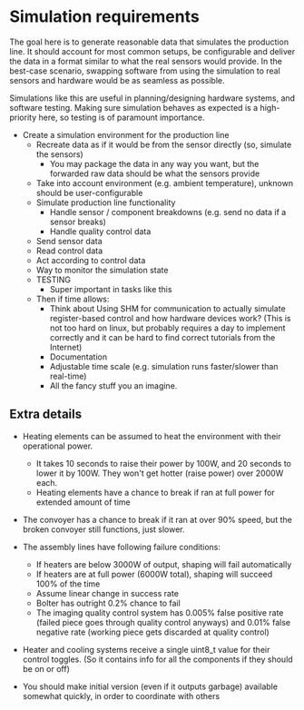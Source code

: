 # Simulation requirements

The goal here is to generate reasonable data that simulates the production line.
It should account for most common setups, be configurable and deliver the data
in a format similar to what the real sensors would provide. In the best-case
scenario, swapping software from using the simulation to real sensors and
hardware would be as seamless as possible.

Simulations like this are useful in planning/designing hardware systems, and
software testing. Making sure simulation behaves as expected is a
high-priority here, so testing is of paramount importance.

- Create a simulation environment for the production line
    - Recreate data as if it would be from the sensor directly (so, simulate the sensors)
        - You may package the data in any way you want, but the forwarded raw data should be what the sensors provide
    - Take into account environment (e.g. ambient temperature), unknown should be user-configurable
    - Simulate production line functionality
        - Handle sensor / component breakdowns (e.g. send no data if a sensor breaks)
        - Handle quality control data
    - Send sensor data
    - Read control data
    - Act according to control data
    - Way to monitor the simulation state
    - TESTING
        - Super important in tasks like this
    - Then if time allows:
        - Think about Using SHM for communication to actually simulate
          register-based control and how hardware devices work? (This is not too
          hard on linux, but probably requires a day to implement correctly and
          it can be hard to find correct tutorials from the Internet)
        - Documentation
        - Adjustable time scale (e.g. simulation runs faster/slower than real-time)
        - All the fancy stuff you an imagine.

## Extra details
- Heating elements can be assumed to heat the environment with their operational power.
    - It takes 10 seconds to raise their power by 100W, and 20 seconds to lower
    it by 100W. They won't get hotter (raise power) over 2000W each.
    - Heating elements have a chance to break if ran at full power for extended amount of time
- The convoyer has a chance to break if it ran at over 90% speed, but the broken convoyer still functions, just slower.

- The assembly lines have following failure conditions:
    - If heaters are below 3000W of output, shaping will fail automatically
    - If heaters are at full power (6000W total), shaping will succeed 100% of the time
    - Assume linear change in success rate
    - Bolter has outright 0.2% chance to fail
    - The imaging quality control system has 0.005% false positive rate (failed
    piece goes through quality control anyways) and 0.01% false negative rate
    (working piece gets discarded at quality control)
- Heater and cooling systems receive a single uint8_t value for their control
toggles. (So it contains info for all the components if they should be on or off)
- You should make initial version (even if it outputs garbage) available
somewhat quickly, in order to coordinate with others
